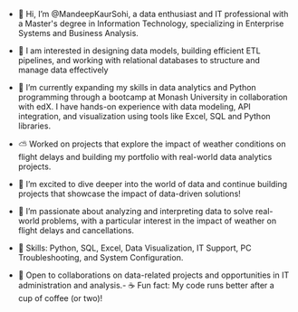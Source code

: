 - 👋 Hi, I’m @MandeepKaurSohi, a data enthusiast and IT professional with a Master's degree in Information Technology, specializing in Enterprise Systems and Business Analysis.
  
- 👀 I am interested in designing data models, building efficient ETL pipelines, and working with relational databases to structure and manage data effectively
  
- 🌱 I’m currently expanding my skills in data analytics and Python programming through a bootcamp at Monash University in collaboration with edX. I have hands-on experience with data modeling, API integration, and visualization using tools like Excel, SQL and Python libraries.
  
- ⛅ Worked on projects that explore the impact of weather conditions on flight delays and building my portfolio with real-world data analytics projects.
  
- 🚀 I’m excited to dive deeper into the world of data and continue building projects that showcase the impact of data-driven solutions!

- 💼 I’m passionate about analyzing and interpreting data to solve real-world problems, with a particular interest in the impact of weather on flight delays and cancellations.
  
- 🔧 Skills: Python, SQL, Excel, Data Visualization, IT Support, PC Troubleshooting, and System Configuration.

- 🤝 Open to collaborations on data-related projects and opportunities in IT administration and analysis.- ☕  Fun fact: My code runs better after a cup of coffee (or two)!
  

<!---
MandeepKaurSohi/MandeepKaurSohi is a ✨ special ✨ repository because its `README.md` (this file) appears on your GitHub profile.
You can click the Preview link to take a look at your changes.
--->
